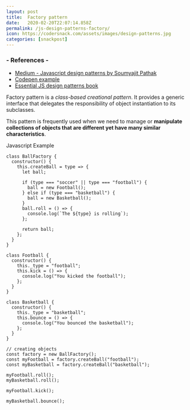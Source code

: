 ```yaml
---
layout: post
title:  Factory pattern
date:   2020-02-20T22:07:14.858Z
permalink: /js-design-patterns-factory/
icon: https://codersnack.com/assets/images/design-patterns.jpg
categories: [snackpost]
---
```


### - References -

- [Medium - Javascript design patterns by Soumyajit Pathak](https://medium.com/better-programming/javascript-design-patterns-25f0faaaa15)
- [Codepen example](https://codepen.io/jescacena/project/editor/ZyVyGn)
- [Essential JS design patterns book](https://addyosmani.com/resources/essentialjsdesignpatterns/book/)

Factory pattern is a *class-based creational pattern*. It provides a generic interface that delegates the responsibility of object instantiation to its subclasses.

This pattern is frequently used when we need to manage or **manipulate collections of objects that are different yet have many similar characteristics**.

Javascript Example
```
class BallFactory {
  constructor() {
    this.createBall = type => {
      let ball;

      if (type === "soccer" || type === "football") {
        ball = new Football();
      } else if (type === "basketball") {
        ball = new Basketball();
      }
      ball.roll = () => {
        console.log(`The ${type} is rolling`);
      };

      return ball;
    };
  }
}

class Football {
  constructor() {
    this._type = "football";
    this.kick = () => {
      console.log("You kicked the football");
    };
  }
}

class Basketball {
  constructor() {
    this._type = "basketball";
    this.bounce = () => {
      console.log("You bounced the basketball");
    };
  }
}

// creating objects
const factory = new BallFactory();
const myFootball = factory.createBall("football");
const myBasketball = factory.createBall("basketball");

myFootball.roll();
myBasketball.roll();

myFootball.kick();

myBasketball.bounce();
```